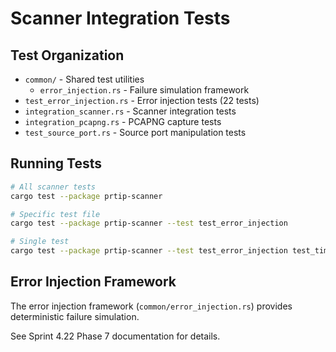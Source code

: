 # Scanner Integration Tests

## Test Organization

- `common/` - Shared test utilities
  - `error_injection.rs` - Failure simulation framework
- `test_error_injection.rs` - Error injection tests (22 tests)
- `integration_scanner.rs` - Scanner integration tests
- `integration_pcapng.rs` - PCAPNG capture tests
- `test_source_port.rs` - Source port manipulation tests

## Running Tests

```bash
# All scanner tests
cargo test --package prtip-scanner

# Specific test file
cargo test --package prtip-scanner --test test_error_injection

# Single test
cargo test --package prtip-scanner --test test_error_injection test_timeout_error_conversion
```

## Error Injection Framework

The error injection framework (`common/error_injection.rs`) provides deterministic failure simulation.

See Sprint 4.22 Phase 7 documentation for details.
